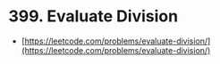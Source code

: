 # 399. Evaluate Division

- [https://leetcode.com/problems/evaluate-division/](https://leetcode.com/problems/evaluate-division/)
